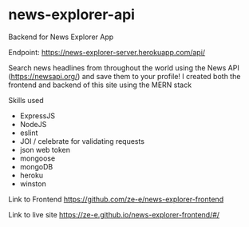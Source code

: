 # news-explorer-api
Backend for News Explorer App

Endpoint:
https://news-explorer-server.herokuapp.com/api/

Search news headlines from throughout the world using the News API (https://newsapi.org/) and save them to your profile! I created both the frontend and backend of this site using the MERN stack


Skills used
- ExpressJS
- NodeJS
- eslint
- JOI / celebrate for validating requests
- json web token
- mongoose
- mongoDB
- heroku
- winston

Link to Frontend
https://github.com/ze-e/news-explorer-frontend

Link to live site
https://ze-e.github.io/news-explorer-frontend/#/

